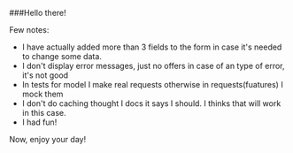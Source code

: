 ###Hello there!

Few notes:
* I have actually added more than 3 fields to the form in case it's needed to
change some data.
* I don't display error messages, just no offers in case of an type of error, it's not good
* In tests for model I make real requests otherwise in requests(fuatures) I mock them
* I don't do caching thought I docs it says I should. I thinks that will work in this case.
* I had fun!

Now, enjoy your day!